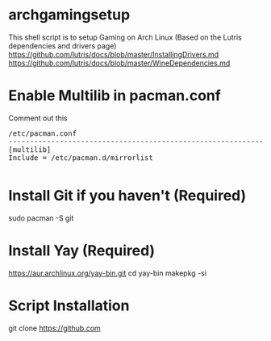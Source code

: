 # archgamingsetup
This shell script is to setup Gaming on Arch Linux (Based on the Lutris dependencies and drivers page)
https://github.com/lutris/docs/blob/master/InstallingDrivers.md
https://github.com/lutris/docs/blob/master/WineDependencies.md

# Enable Multilib in pacman.conf
Comment out this
<pre style="margin-bottom: 0; border-bottom:none; padding-bottom:0.8em;">/etc/pacman.conf
--------------------------------------------------------------------------------------
[multilib]
Include = /etc/pacman.d/mirrorlist</pre>

# Install Git if you haven't (Required)
sudo pacman -S git

# Install Yay (Required)
https://aur.archlinux.org/yay-bin.git
cd yay-bin
makepkg -si

# Script Installation
git clone https://github.com
